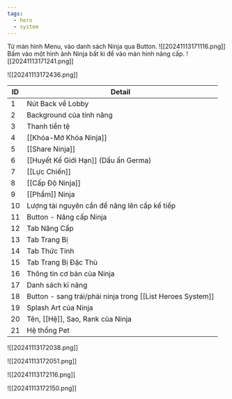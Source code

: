 ```yaml
---
tags:
  - hero
  - system
---
```

Từ màn hình Menu, vào danh sách Ninja qua Button.
![[20241113171116.png]]
Bấm vào một hình ảnh Ninja bất kì để vào màn hình nâng cấp.
![[20241113171241.png]]

![[20241113172436.png]]

| ID  | Detail                                                     |
| --- | ---------------------------------------------------------- |
| 1   | Nút Back về Lobby                                          |
| 2   | Background của tính năng                                   |
| 3   | Thanh tiền tệ                                              |
| 4   | [[Khóa-Mở Khóa Ninja]]                                     |
| 5   | [[Share Ninja]]                                            |
| 6   | [[Huyết Kế Giới Hạn]] (Dấu ấn Germa)                       |
| 7   | [[Lực Chiến]]                                              |
| 8   | [[Cấp Độ Ninja]]                                           |
| 9   | [[Phẩm]] Ninja                                             |
| 10  | Lượng tài nguyên cần để nâng lên cấp kế tiếp               |
| 11  | Button - Nâng cấp Ninja                                    |
| 12  | Tab Nâng Cấp                                               |
| 13  | Tab Trang Bị                                               |
| 14  | Tab Thức Tỉnh                                              |
| 15  | Tab Trang Bị Đặc Thù                                       |
| 16  | Thông tin cơ bản của Ninja                                 |
| 17  | Danh sách kĩ năng                                          |
| 18  | Button - sang trái/phải ninja trong [[List Heroes System]] |
| 19  | Splash Art của Ninja                                       |
| 20  | Tên, [[Hệ]], Sao, Rank của Ninja                           |
| 21  | Hệ thống Pet                                               |





![[20241113172038.png]]

![[20241113172051.png]]

![[20241113172116.png]]

![[20241113172150.png]]